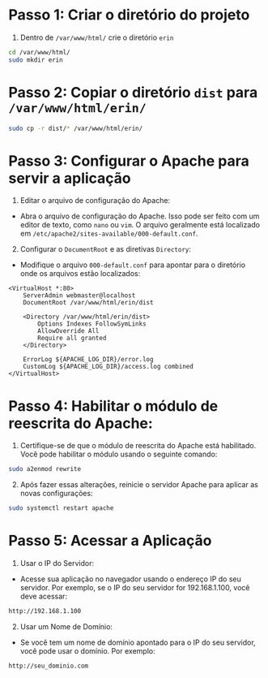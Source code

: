 # Passo 1: Criar o diretório do projeto


1.   Dentro de `/var/www/html/` crie o diretório `erin`
```bash
cd /var/www/html/
sudo mkdir erin
```

# Passo 2: Copiar o diretório `dist` para `/var/www/html/erin/`
```bash
sudo cp -r dist/* /var/www/html/erin/
```



# Passo 3: Configurar o Apache para servir a aplicação


1.   Editar o arquivo de configuração do Apache:


*   Abra o arquivo de configuração do Apache. Isso pode ser feito com um editor de texto, como `nano` ou `vim`. O arquivo geralmente está localizado em `/etc/apache2/sites-available/000-default.conf`.

2. Configurar o `DocumentRoot` e as diretivas `Directory`:


*   Modifique o arquivo `000-default.conf` para apontar para o diretório onde os arquivos estão localizados:
```
<VirtualHost *:80>
    ServerAdmin webmaster@localhost
    DocumentRoot /var/www/html/erin/dist

    <Directory /var/www/html/erin/dist>
        Options Indexes FollowSymLinks
        AllowOverride All
        Require all granted
    </Directory>

    ErrorLog ${APACHE_LOG_DIR}/error.log
    CustomLog ${APACHE_LOG_DIR}/access.log combined
</VirtualHost>
```

# Passo 4: Habilitar o módulo de reescrita do Apache:


1.   Certifique-se de que o módulo de reescrita do Apache está habilitado. Você pode habilitar o módulo usando o seguinte comando:
```bash
sudo a2enmod rewrite
```
2.   Após fazer essas alterações, reinicie o servidor Apache para aplicar as novas configurações:
```bash
sudo systemctl restart apache
```

# Passo 5: Acessar a Aplicação
1.    Usar o IP do Servidor:
*   Acesse sua aplicação no navegador usando o endereço IP do seu servidor. Por exemplo, se o IP do seu servidor for 192.168.1.100, você deve acessar:
```bash
http://192.168.1.100
```
2.    Usar um Nome de Domínio:


*   Se você tem um nome de domínio apontado para o IP do seu servidor, você pode usar o domínio. Por exemplo:
```bash
http://seu_dominio.com
```

